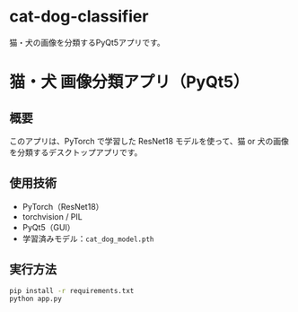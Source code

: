 # cat-dog-classifier
猫・犬の画像を分類するPyQt5アプリです。

# 猫・犬 画像分類アプリ（PyQt5）

## 概要
このアプリは、PyTorch で学習した ResNet18 モデルを使って、猫 or 犬の画像を分類するデスクトップアプリです。

## 使用技術
- PyTorch（ResNet18）
- torchvision / PIL
- PyQt5（GUI）
- 学習済みモデル：`cat_dog_model.pth`

## 実行方法
```bash
pip install -r requirements.txt
python app.py
